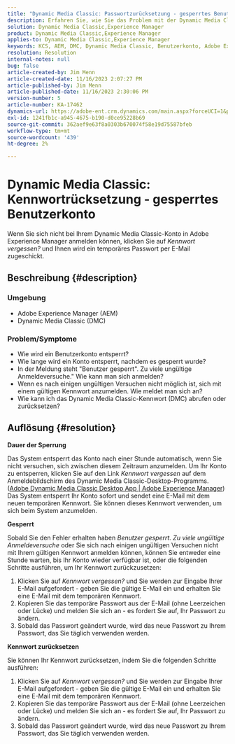 ```yaml
---
title: "Dynamic Media Classic: Passwortzurücksetzung - gesperrtes Benutzerkonto"
description: Erfahren Sie, wie Sie das Problem mit der Dynamic Media Classic-App in Adobe Experience Manager lösen können, bei dem Sie sich nicht anmelden können, ein gesperrtes Benutzerkonto haben und ein Kennwort zurücksetzen müssen.
solution: Dynamic Media Classic,Experience Manager
product: Dynamic Media Classic,Experience Manager
applies-to: Dynamic Media Classic,Experience Manager
keywords: KCS, AEM, DMC, Dynamic Media Classic, Benutzerkonto, Adobe Experience Manager, Fehlerbehebung, temporäres Kennwort, gesperrt
resolution: Resolution
internal-notes: null
bug: false
article-created-by: Jim Menn
article-created-date: 11/16/2023 2:07:27 PM
article-published-by: Jim Menn
article-published-date: 11/16/2023 2:30:06 PM
version-number: 5
article-number: KA-17462
dynamics-url: https://adobe-ent.crm.dynamics.com/main.aspx?forceUCI=1&pagetype=entityrecord&etn=knowledgearticle&id=813f0873-8984-ee11-8179-6045bd006268
exl-id: 1241fb1c-a945-4675-b190-d0ce95228b69
source-git-commit: 362aef9e63f8a0303b670074f58e19d75587bfeb
workflow-type: tm+mt
source-wordcount: '439'
ht-degree: 2%

---
```


# Dynamic Media Classic: Kennwortrücksetzung - gesperrtes Benutzerkonto


Wenn Sie sich nicht bei Ihrem Dynamic Media Classic-Konto in Adobe Experience Manager anmelden können, klicken Sie auf *Kennwort vergessen?* und Ihnen wird ein temporäres Passwort per E-Mail zugeschickt.

## Beschreibung {#description}


### <b>Umgebung</b>

- Adobe Experience Manager (AEM)
- Dynamic Media Classic (DMC)




### <b>Problem/Symptome</b>

- Wie wird ein Benutzerkonto entsperrt?
- Wie lange wird ein Konto entsperrt, nachdem es gesperrt wurde?
- In der Meldung steht &quot;Benutzer gesperrt&quot;. Zu viele ungültige Anmeldeversuche.&quot; Wie kann man sich anmelden?
- Wenn es nach einigen ungültigen Versuchen nicht möglich ist, sich mit einem gültigen Kennwort anzumelden. Wie meldet man sich an?
- Wie kann ich das Dynamic Media Classic-Kennwort (DMC) abrufen oder zurücksetzen?



## Auflösung {#resolution}


<b>Dauer der Sperrung</b>

Das System entsperrt das Konto nach einer Stunde automatisch, wenn Sie nicht versuchen, sich zwischen diesem Zeitraum anzumelden. Um Ihr Konto zu entsperren, klicken Sie auf den Link *Kennwort vergessen* auf dem Anmeldebildschirm des Dynamic Media Classic-Desktop-Programms. ([Adobe Dynamic Media Classic Desktop App | Adobe Experience Manager](https://experienceleague.adobe.com/docs/dynamic-media-classic/using/new-ui-2020.html?lang=en)) Das System entsperrt Ihr Konto sofort und sendet eine E-Mail mit dem neuen temporären Kennwort. Sie können dieses Kennwort verwenden, um sich beim System anzumelden.



<b>Gesperrt</b>

Sobald Sie den Fehler erhalten haben *Benutzer gesperrt. Zu viele ungültige Anmeldeversuche* oder Sie sich nach einigen ungültigen Versuchen nicht mit Ihrem gültigen Kennwort anmelden können, können Sie entweder eine Stunde warten, bis Ihr Konto wieder verfügbar ist, oder die folgenden Schritte ausführen, um Ihr Kennwort zurückzusetzen:

1. Klicken Sie auf *Kennwort vergessen?* und Sie werden zur Eingabe Ihrer E-Mail aufgefordert - geben Sie die gültige E-Mail ein und erhalten Sie eine E-Mail mit dem temporären Kennwort.
2. Kopieren Sie das temporäre Passwort aus der E-Mail (ohne Leerzeichen oder Lücke) und melden Sie sich an - es fordert Sie auf, Ihr Passwort zu ändern.
3. Sobald das Passwort geändert wurde, wird das neue Passwort zu Ihrem Passwort, das Sie täglich verwenden werden.


<b>Kennwort zurücksetzen</b>

Sie können Ihr Kennwort zurücksetzen, indem Sie die folgenden Schritte ausführen:

1. Klicken Sie auf *Kennwort vergessen?* und Sie werden zur Eingabe Ihrer E-Mail aufgefordert - geben Sie die gültige E-Mail ein und erhalten Sie eine E-Mail mit dem temporären Kennwort.
2. Kopieren Sie das temporäre Passwort aus der E-Mail (ohne Leerzeichen oder Lücke) und melden Sie sich an - es fordert Sie auf, Ihr Passwort zu ändern.
3. Sobald das Passwort geändert wurde, wird das neue Passwort zu Ihrem Passwort, das Sie täglich verwenden werden.

